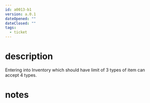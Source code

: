 ```yaml
---
id: a0013-b1
version: a.0.1
dateOpened: ""
dateClosed: ""
tags:
  - ticket
---
```

# description
Entering into Inventory which should have limit of 3 types of item can accept 4 types. 
# notes
